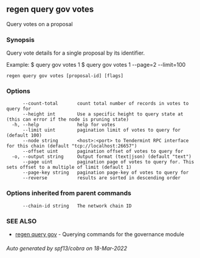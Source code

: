 ## regen query gov votes

Query votes on a proposal

### Synopsis

Query vote details for a single proposal by its identifier.

Example:
$ <appd> query gov votes 1
$ <appd> query gov votes 1 --page=2 --limit=100

```
regen query gov votes [proposal-id] [flags]
```

### Options

```
      --count-total       count total number of records in votes to query for
      --height int        Use a specific height to query state at (this can error if the node is pruning state)
  -h, --help              help for votes
      --limit uint        pagination limit of votes to query for (default 100)
      --node string       <host>:<port> to Tendermint RPC interface for this chain (default "tcp://localhost:26657")
      --offset uint       pagination offset of votes to query for
  -o, --output string     Output format (text|json) (default "text")
      --page uint         pagination page of votes to query for. This sets offset to a multiple of limit (default 1)
      --page-key string   pagination page-key of votes to query for
      --reverse           results are sorted in descending order
```

### Options inherited from parent commands

```
      --chain-id string   The network chain ID
```

### SEE ALSO

* [regen query gov](regen_query_gov.md)	 - Querying commands for the governance module

###### Auto generated by spf13/cobra on 18-Mar-2022
